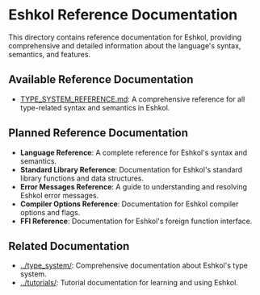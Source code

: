 # Eshkol Reference Documentation

This directory contains reference documentation for Eshkol, providing comprehensive and detailed information about the language's syntax, semantics, and features.

## Available Reference Documentation

- [TYPE_SYSTEM_REFERENCE.md](TYPE_SYSTEM_REFERENCE.md): A comprehensive reference for all type-related syntax and semantics in Eshkol.

## Planned Reference Documentation

- **Language Reference**: A complete reference for Eshkol's syntax and semantics.
- **Standard Library Reference**: Documentation for Eshkol's standard library functions and data structures.
- **Error Messages Reference**: A guide to understanding and resolving Eshkol error messages.
- **Compiler Options Reference**: Documentation for Eshkol compiler options and flags.
- **FFI Reference**: Documentation for Eshkol's foreign function interface.

## Related Documentation

- [../type_system/](../type_system/): Comprehensive documentation about Eshkol's type system.
- [../tutorials/](../tutorials/): Tutorial documentation for learning and using Eshkol.
